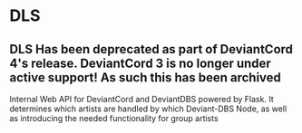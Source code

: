 # DLS #
## DLS Has been deprecated as part of DeviantCord 4's release. DeviantCord 3 is no longer under active support! As such this has been archived ##
Internal Web API for DeviantCord and DeviantDBS powered by Flask. It determines which artists are handled by which Deviant-DBS Node, as well as introducing the needed functionality for group artists 
